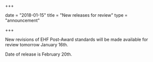 +++

date = "2018-01-15"
title = "New releases for review"
type = "announcement"

+++

New revisions of EHF Post-Award standards will be made available for review tomorrow January 16th.

Date of release is February 20th.
